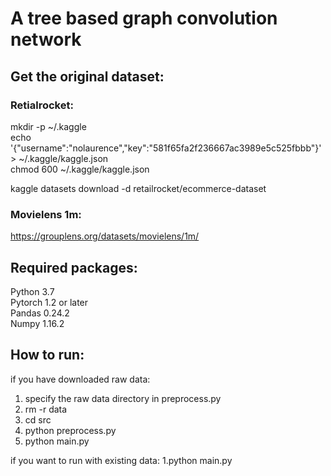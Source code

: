 A tree based graph convolution network
=======================

## Get the original dataset:
### Retialrocket:
mkdir -p ~/.kaggle  
echo '{"username":"nolaurence","key":"581f65fa2f236667ac3989e5c525fbbb"}' > ~/.kaggle/kaggle.json  
chmod 600 ~/.kaggle/kaggle.json  

kaggle datasets download -d retailrocket/ecommerce-dataset
### Movielens 1m:
https://grouplens.org/datasets/movielens/1m/

## Required packages:
Python 3.7  
Pytorch 1.2 or later  
Pandas 0.24.2  
Numpy 1.16.2  

## How to run:
if you have downloaded raw data:  
1. specify the raw data directory in preprocess.py  
2. rm -r data
3. cd src
4. python preprocess.py
5. python main.py

if you want to run with existing data:
1.python main.py


